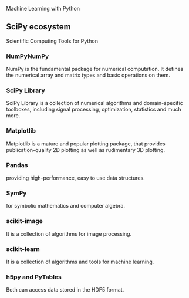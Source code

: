 Machine Learning with Python
## SciPy ecosystem
Scientific Computing Tools for Python 
### NumPyNumPy
NumPy is the fundamental package for numerical computation. It defines the numerical array and matrix types and basic operations on them.
### SciPy Library
SciPy Library is a collection of numerical algorithms and domain-specific toolboxes, including signal processing, optimization, statistics and much more.
### Matplotlib
Matplotlib is a mature and popular plotting package, that provides publication-quality 2D plotting as well as rudimentary 3D plotting.
### Pandas
providing high-performance, easy to use data structures.
### SymPy
for symbolic mathematics and computer algebra.
### scikit-image
It is a collection of algorithms for image processing.
### scikit-learn
It is a collection of algorithms and tools for machine learning.
### h5py and PyTables
Both can access data stored in the HDF5 format.
